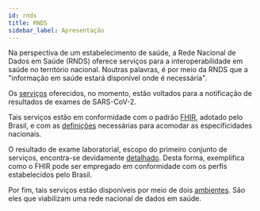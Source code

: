 ```yaml
---
id: rnds
title: RNDS
sidebar_label: Apresentação
---
```


Na perspectiva de um estabelecimento de saúde, a Rede Nacional de Dados em Saúde (RNDS) oferece serviços
para a interoperabilidade em saúde no território nacional. Noutras
palavras, é por meio da RNDS que a "informação em saúde estará disponível
onde é necessária". 

Os [serviços](./servicos) oferecidos, no momento, estão voltados para 
a notificação de resultados de exames de SARS-CoV-2. 

Tais serviços estão em conformidade com o padrão [FHIR](http://hl7.org/fhir/), adotado pelo Brasil, e com as [definições](./perfis) necessárias para acomodar as especificidades nacionais. 

O resultado de exame laboratorial, escopo do primeiro conjunto de serviços, encontra-se devidamente [detalhado](./resultado). Desta forma, exemplifica como o 
FHIR pode ser empregado em conformidade com os perfis estabelecidos
pelo Brasil.  

Por fim, tais serviços estão disponíveis por meio de dois [ambientes](./ambientes). São eles que viabilizam uma rede nacional de dados em saúde.  
